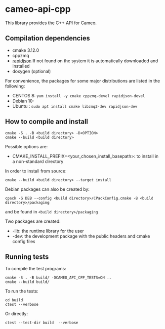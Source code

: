 # cameo-api-cpp

This library provides the C++ API for Cameo.


## Compilation dependencies 
 - cmake 3.12.0
 - cppzmq
 - [rapidjson](https://github.com/Tencent/rapidjson)
 If not found on the system it is automatically downloaded and installed
 - doxygen (optional)
 
For convenience, the packages for some major distributions are listed in the following:

 - CENTOS 8: `yum install -y cmake cppzmq-devel rapidjson-devel`
 - Debian 10:
 - Ubuntu : `sudo apt install cmake libzmq3-dev rapidjson-dev`


## How to compile and install
```
cmake -S . -B <build directory> -D<OPTION>
cmake --build <build directory>
```
Possible options are:
 - CMAKE_INSTALL_PREFIX=<your_chosen_install_basepath>: to install in a non-standard directory

In order to install from source:
```
cmake --build <build directory> --target install
```

Debian packages can also be created by:
```
cpack -G DEB --config <build directory>/CPackConfig.cmake -B <build directory>/packaging 
```
and be found in `<build directory>/packaging`

Two packages are created:
 - -lib: the runtime library for the user
 - -dev: the development package with the public headers and cmake config files



## Running tests
To compile the test programs:
```
cmake -S . -B build/ -DCAMEO_API_CPP_TESTS=ON ..
cmake --build build/
```

To run the tests:
```
cd build
ctest --verbose
```

Or directly:
```
ctest --test-dir build  --verbose
```

